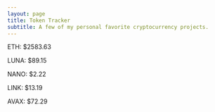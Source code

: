 ```yaml
---
layout: page
title: Token Tracker
subtitle: A few of my personal favorite cryptocurrency projects.
---
```


<!--BEGINCRYPTOINPUT-->
ETH: $2583.63

LUNA: $89.15

NANO: $2.22

LINK: $13.19

AVAX: $72.29

<!--ENDCRYPTOINPUT-->
